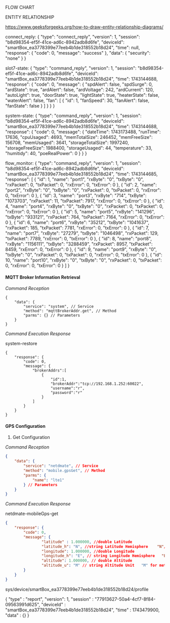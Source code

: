 FLOW CHART

ENTITY RELATIONSHIP

https://www.geeksforgeeks.org/how-to-draw-entity-relationship-diagrams/


connect_reply:
{
  "type": "connect_reply",
  "version": 1,
  "session": "b8d98354-ef5f-41ce-ad6c-8942adb8d6fe",
  "deviceId": "smartBox_ea3778399e77eeb4b1de318552b18d24",
  "time": null,
  "response": {
    "code": 0,
    "message": "success"
  },
  "data": {
    "security": "none"
  }
}

slot7-state:
{
  "type": "command_reply",
  "version": 1,
  "session": "b8d98354-ef5f-41ce-ad6c-8942adb8d6fe",
  "deviceId": "smartBox_ea3778399e77eeb4b1de318552b18d24",
  "time": 1743144688,
  "response": {
    "code": 0,
    "message": {
      "spdAlert": false,
      "spdSurge": 0,
      "ardState": true,
      "ardAlert": false,
      "ardVoltage": 242,
      "ardCurrent": 120,
      "autoLight": true,
      "doorState": true,
      "lightState": true,
      "heaterState": false,
      "waterAlert": false,
      "fan": [
        {
          "id": 1,
          "fanSpeed": 30,
          "fanAlert": false,
          "fanState": false
        }
      ]
    }
  }
}

system-state:
{
  "type": "command_reply",
  "version": 1,
  "session": "b8d98354-ef5f-41ce-ad6c-8942adb8d6fe",
  "deviceId": "smartBox_ea3778399e77eeb4b1de318552b18d24",
  "time": 1743144688,
  "response": {
    "code": 0,
    "message": {
      "dateTime": 1743173488,
      "runTime": 17636,
      "cpuUsaged": 4693,
      "memTotalSize": 246452,
      "memFreeSize": 156708,
      "memUsaged": 3641,
      "storageTotalSize": 1997240,
      "storageFreeSize": 1988400,
      "storageUsaged": 44,
      "temperature": 33,
      "humitidy": 40,
      "poeRealPower": 0
    }
  }
}

flow_monitor:
{
  "type": "command_reply",
  "version": 1,
  "session": "b8d98354-ef5f-41ce-ad6c-8942adb8d6fe",
  "deviceId": "smartBox_ea3778399e77eeb4b1de318552b18d24",
  "time": 1743144685,
  "response": [
    {
      "id": 1,
      "name": "port1",
      "rxByte": "0",
      "txByte": "0",
      "rxPacket": 0,
      "txPacket": 0,
      "rxError": 0,
      "txError": 0
    },
    {
      "id": 2,
      "name": "port2",
      "rxByte": "0",
      "txByte": "0",
      "rxPacket": 0,
      "txPacket": 0,
      "rxError": 0,
      "txError": 0
    },
    {
      "id": 3,
      "name": "port3",
      "rxByte": "714",
      "txByte": "1073703",
      "rxPacket": 11,
      "txPacket": 7917,
      "rxError": 0,
      "txError": 0
    },
    {
      "id": 4,
      "name": "port4",
      "rxByte": "0",
      "txByte": "0",
      "rxPacket": 0,
      "txPacket": 0,
      "rxError": 0,
      "txError": 0
    },
    {
      "id": 5,
      "name": "port5",
      "rxByte": "141296",
      "txByte": "933121",
      "rxPacket": 764,
      "txPacket": 7164,
      "rxError": 0,
      "txError": 0
    },
    {
      "id": 6,
      "name": "port6",
      "rxByte": "35212",
      "txByte": "1041637",
      "rxPacket": 185,
      "txPacket": 7781,
      "rxError": 0,
      "txError": 0
    },
    {
      "id": 7,
      "name": "port7",
      "rxByte": "27279",
      "txByte": "1046498",
      "rxPacket": 129,
      "txPacket": 7789,
      "rxError": 0,
      "txError": 0
    },
    {
      "id": 8,
      "name": "port8",
      "rxByte": "1156111",
      "txByte": "3288459",
      "rxPacket": 8957,
      "txPacket": 8459,
      "rxError": 0,
      "txError": 0
    },
    {
      "id": 9,
      "name": "port9",
      "rxByte": "0",
      "txByte": "0",
      "rxPacket": 0,
      "txPacket": 0,
      "rxError": 0,
      "txError": 0
    },
    {
      "id": 10,
      "name": "port10",
      "rxByte": "0",
      "txByte": "0",
      "rxPacket": 0,
      "txPacket": 0,
      "rxError": 0,
      "txError": 0
    }
  ]
}

#### MQTT Broker Information Retrieval

*Command Reception*

```
{
    "data": {
        "service": "system", // Service
        "method": "mqttBrokerAddr.get", // Method
        "parms": {} // Parameters
    }
}
```

*Command Execution Response*

system-restore

```
{
    "response": {
        "code": 0,
        "message": {
            "brokerAddrs":[
                {
                    "id":1,
                    "brokerAddr":"tcp://192.168.1.252:60022",
                    "username":"r",
                    "password":"r"
                }
            ]
        }
    }
}
```

#### GPS Configuration

1. Get Configuration

*Command Reception*
```json
{
    "data": {
        "service": "netdmate", // Service
        "method": "mobile.gpsGet", // Method
        "parms": {
            "name": "lte1"
        } // Parameters
    }
}
```

*Command Execution Response*

netdmate-mobileGps-get

```json
{
    "response": {
        "code": 0,
        "message": {
                "latitude" : 1.000000, //double Latitude
                "latitude_h": "N", //string Latitude Hemisphere    "N"/"S" for North/South
                "longitude": 1.000000, //double Longitude
                "longitude_h": "E", // string Longitude Hemisphere   "E"/"W" for East/West
                "altitude": 1.000000, // double Altitude
                "altitude_u": "M" // string Altitude Unit   "M" for meters
        }
    }
}
```
sys/device/smartBox_ea3778399e77eeb4b1de318552b18d24/profile

{
    "type" : "report",
    "version": 1,
    "session" : "77913627-50a4-4cf7-8f84-09563991d625",
    "deviceId" : "smartBox_ea3778399e77eeb4b1de318552b18d24",
    "time" : 1743479900,
    "data" : {}
}
